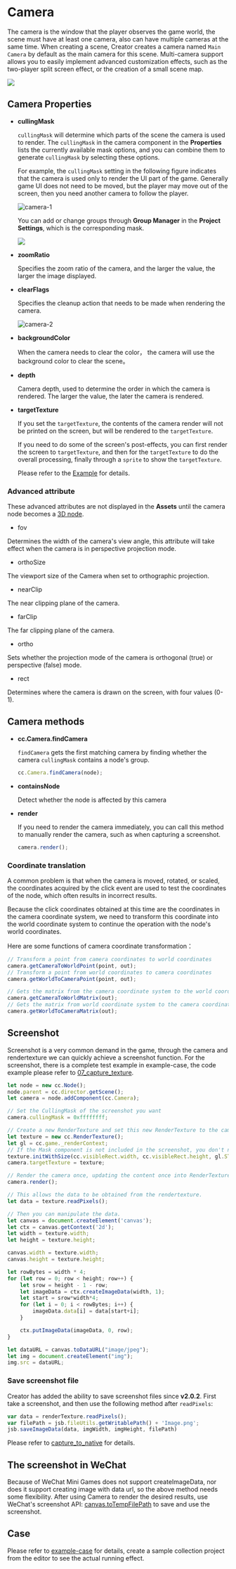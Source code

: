 # Camera

The camera is the window that the player observes the game world, the scene must have at least one camera, also can have multiple cameras at the same time. When creating a scene, Creator creates a camera named `Main Camera` by default as the main camera for this scene. Multi-camera support allows you to easily implement advanced customization effects, such as the two-player split screen effect, or the creation of a small scene map.

![](camera/camera.png)

## Camera Properties

- **cullingMask**

  `cullingMask` will determine which parts of the scene the camera is used to render. The `cullingMask` in the camera component in the **Properties** lists the currently available mask options, and you can combine them to generate `cullingMask` by selecting these options.

  For example, the `cullingMask` setting in the following figure indicates that the camera is used only to render the UI part of the game. Generally game UI does not need to be moved, but the player may move out of the screen, then you need another camera to follow the player.

  ![camera-1](camera/camera-1.png)

  You can add or change groups through **Group Manager** in the **Project Settings**, which is the corresponding mask.

  ![](camera/mask-setting.png)

- **zoomRatio**

  Specifies the zoom ratio of the camera, and the larger the value, the larger the image displayed.

- **clearFlags**

  Specifies the cleanup action that needs to be made when rendering the camera.

  ![camera-2](./camera/camera-2.png)

- **backgroundColor**

  When the camera needs to clear the color， the camera will use the background color to clear the scene。

- **depth**

  Camera depth, used to determine the order in which the camera is rendered. The larger the value, the later the camera is rendered.

- **targetTexture**

  If you set the `targetTexture`, the contents of the camera render will not be printed on the screen, but will be rendered to the `targetTexture`.

  If you need to do some of the screen's post-effects, you can first render the screen to `targetTexture`, and then for the `targetTexture` to do the overall processing, finally through a `sprite` to show the `targetTexture`.

  Please refer to the [Example](https://github.com/cocos-creator/example-cases/blob/next/assets/cases/07_render_texture/render_to_sprite.js#L31) for details.

### Advanced attribute

These advanced attributes are not displayed in the **Assets** until the camera node becomes a [3D node](../3d/3d-node.md).

- fov

Determines the width of the camera's view angle, this attribute will take effect when the camera is in perspective projection mode.

- orthoSize

The viewport size of the Camera when set to orthographic projection.

- nearClip

The near clipping plane of the camera.

- farClip

The far clipping plane of the camera.

- ortho

Sets whether the projection mode of the camera is orthogonal (true) or perspective (false) mode.

- rect

Determines where the camera is drawn on the screen, with four values (0-1).

## Camera methods

- **cc.Camera.findCamera**

  `findCamera` gets the first matching camera by finding whether the camera `cullingMask` contains a  node's group.

  ```javascript
  cc.Camera.findCamera(node);
  ```

- **containsNode**

  Detect whether the node is affected by this camera

- **render**

  If you need to render the camera immediately, you can call this method to manually render the camera, such as when capturing a screenshot.

  ```javascript
  camera.render();
  ```

### Coordinate translation

A common problem is that when the camera is moved, rotated, or scaled, the coordinates acquired by the click event are used to test the coordinates of the node, which often results in incorrect results.

Because the click coordinates obtained at this time are the coordinates in the camera coordinate system, we need to transform this coordinate into the world coordinate system to continue the operation with the node's world coordinates.

Here are some functions of camera coordinate transformation：

```javascript
// Transform a point from camera coordinates to world coordinates
camera.getCameraToWorldPoint(point, out);
// Transform a point from world coordinates to camera coordinates
camera.getWorldToCameraPoint(point, out);

// Gets the matrix from the camera coordinate system to the world coordinate system
camera.getCameraToWorldMatrix(out);
// Gets the matrix from world coordinate system to the camera coordinate system
camera.getWorldToCameraMatrix(out);
```

## Screenshot

Screenshot is a very common demand in the game, through the camera and rendertexture we can quickly achieve a screenshot function. For the screenshot, there is a complete test example in example-case, the code example please refer to [07_capture_texture](https://github.com/cocos-creator/example-cases/tree/master/assets/cases/07_capture_texture).

```javascript
let node = new cc.Node();
node.parent = cc.director.getScene();
let camera = node.addComponent(cc.Camera);

// Set the CullingMask of the screenshot you want
camera.cullingMask = 0xffffffff;

// Create a new RenderTexture and set this new RenderTexture to the camera's targetTexture so that the camera content will be rendered to this new RenderTexture
let texture = new cc.RenderTexture();
let gl = cc.game._renderContext;
// If the Mask component is not included in the screenshot, you don't need to pass the third parameter.
texture.initWithSize(cc.visibleRect.width, cc.visibleRect.height, gl.STENCIL_INDEX8);
camera.targetTexture = texture;

// Render the camera once, updating the content once into RenderTexture
camera.render();

// This allows the data to be obtained from the rendertexture.
let data = texture.readPixels();

// Then you can manipulate the data.
let canvas = document.createElement('canvas');
let ctx = canvas.getContext('2d');
let width = texture.width;
let height = texture.height;

canvas.width = texture.width;
canvas.height = texture.height;

let rowBytes = width * 4;
for (let row = 0; row < height; row++) {
    let srow = height - 1 - row;
    let imageData = ctx.createImageData(width, 1);
    let start = srow*width*4;
    for (let i = 0; i < rowBytes; i++) {
        imageData.data[i] = data[start+i];
    }

    ctx.putImageData(imageData, 0, row);
}

let dataURL = canvas.toDataURL("image/jpeg");
let img = document.createElement("img");
img.src = dataURL;
```

### Save screenshot file

Creator has added the ability to save screenshot files since **v2.0.2**. First take a screenshot, and then use the following method after `readPixels`:

```js
var data = renderTexture.readPixels();
var filePath = jsb.fileUtils.getWritablePath() + 'Image.png';
jsb.saveImageData(data, imgWidth, imgHeight, filePath)
```

Please refer to [capture_to_native](https://github.com/cocos-creator/example-cases/blob/master/assets/cases/07_capture_texture/capture_to_native.js) for details.

## The screenshot in WeChat

Because of WeChat Mini Games does not support createImageData, nor does it support creating image with data url, so the above method needs some flexibility. After using Camera to render the desired results, use WeChat's screenshot API: [canvas.toTempFilePath](https://developers.weixin.qq.com/minigame/en/dev/api/render/canvas/Canvas.toTempFilePath.html) to save and use the screenshot.

## Case

Please refer to [example-case](https://github.com/cocos-creator/example-cases/blob/next/assets/cases/07_render_texture/render_to_canvas.js) for details, create a sample collection project from the editor to see the actual running effect.
